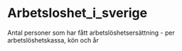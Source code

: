 # Arbetsloshet_i_sverige
Antal personer som har fått arbetslöshetsersättning - per arbetslöshetskassa, kön och år
